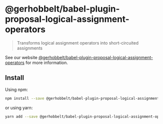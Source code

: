 # @gerhobbelt/babel-plugin-proposal-logical-assignment-operators

> Transforms logical assignment operators into short-circuited assignments

See our website [@gerhobbelt/babel-plugin-proposal-logical-assignment-operators](https://babeljs.io/docs/en/next/babel-plugin-proposal-logical-assignment-operators.html) for more information.

## Install

Using npm:

```sh
npm install --save @gerhobbelt/babel-plugin-proposal-logical-assignment-operators
```

or using yarn:

```sh
yarn add --save @gerhobbelt/babel-plugin-proposal-logical-assignment-operators
```
